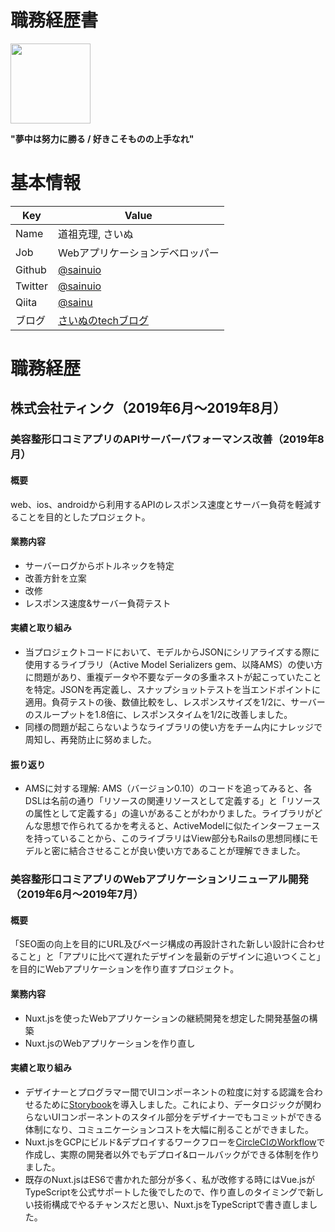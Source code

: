 # 職務経歴書

<img src="https://github.com/sainuio/resume/blob/master/img-profile2.jpg" width="128">

**"夢中は努力に勝る / 好きこそものの上手なれ"**

# 基本情報

Key | Value
--- | ---
Name | 道祖克理, さいぬ
Job | Webアプリケーションデベロッパー
Github | [@sainuio](https://github.com/sainuio)
Twitter | [@sainuio](https://twitter.com/sainuio)
Qiita | [@sainu](https://qiita.com/sainu)
ブログ | [さいぬのtechブログ](http://sainu.hatenablog.jp/)

# 職務経歴

## 株式会社ティンク（2019年6月〜2019年8月）

### 美容整形口コミアプリのAPIサーバーパフォーマンス改善（2019年8月）

#### 概要
web、ios、androidから利用するAPIのレスポンス速度とサーバー負荷を軽減することを目的としたプロジェクト。

#### 業務内容

* サーバーログからボトルネックを特定
* 改善方針を立案
* 改修
* レスポンス速度&サーバー負荷テスト

#### 実績と取り組み

* 当プロジェクトコードにおいて、モデルからJSONにシリアライズする際に使用するライブラリ（Active Model Serializers gem、以降AMS）の使い方に問題があり、重複データや不要なデータの多重ネストが起こっていたことを特定。JSONを再定義し、スナップショットテストを当エンドポイントに適用。負荷テストの後、数値比較をし、レスポンスサイズを1/2に、サーバーのスループットを1.8倍に、レスポンスタイムを1/2に改善しました。
* 同様の問題が起こらないようなライブラリの使い方をチーム内にナレッジで周知し、再発防止に努めました。

#### 振り返り

* AMSに対する理解:
AMS（バージョン0.10）のコードを追ってみると、各DSLは名前の通り「リソースの関連リソースとして定義する」と「リソースの属性として定義する」の違いがあることがわかりました。ライブラリがどんな思想で作られてるかを考えると、ActiveModelに似たインターフェースを持っていることから、このライブラリはView部分もRailsの思想同様にモデルと密に結合させることが良い使い方であることが理解できました。

### 美容整形口コミアプリのWebアプリケーションリニューアル開発（2019年6月〜2019年7月）

#### 概要
「SEO面の向上を目的にURL及びページ構成の再設計された新しい設計に合わせること」と「アプリに比べて遅れたデザインを最新のデザインに追いつくこと」を目的にWebアプリケーションを作り直すプロジェクト。

#### 業務内容

* Nuxt.jsを使ったWebアプリケーションの継続開発を想定した開発基盤の構築
* Nuxt.jsのWebアプリケーションを作り直し

#### 実績と取り組み

* デザイナーとプログラマー間でUIコンポーネントの粒度に対する認識を合わせるために[Storybook](https://storybook.js.org/)を導入しました。これにより、データロジックが関わらないUIコンポーネントのスタイル部分をデザイナーでもコミットができる体制になり、コミュニケーションコストを大幅に削ることができました。
* Nuxt.jsをGCPにビルド&デプロイするワークフローを[CircleCIのWorkflow](https://circleci.com/docs/ja/2.0/workflows/)で作成し、実際の開発者以外でもデプロイ&ロールバックができる体制を作りました。
* 既存のNuxt.jsはES6で書かれた部分が多く、私が改修する時にはVue.jsがTypeScriptを公式サポートした後でしたので、作り直しのタイミングで新しい技術構成でやるチャンスだと思い、Nuxt.jsをTypeScriptで書き直しました。
